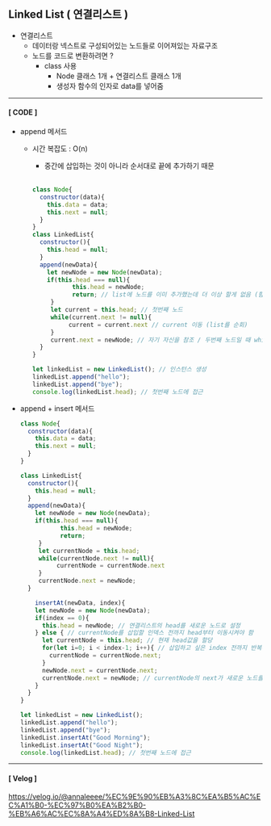 ## Linked List ( 연결리스트 )
- 연결리스트
  - 데이터랑 넥스트로 구성되어있는 노드들로 이어져있는 자료구조
  - 노드를 코드로 변환하려면 ?
    - class 사용
        - Node 클래스 1개 + 연결리스트 클래스 1개
        - 생성자 함수의 인자로 data를 넣어줌

---
#### [ CODE ]
- append 메서드
  - 시간 복잡도 : O(n)
    - 중간에 삽입하는 것이 아니라 순서대로 끝에 추가하기 때문
      
    <br>

    ```jsx
    class Node{
      constructor(data){
        this.data = data;
        this.next = null;
      }
    }
    class LinkedList{
      constructor(){
        this.head = null;
      }
      append(newData){
        let newNode = new Node(newData);
        if(this.head === null){
               this.head = newNode;
               return; // list에 노드를 이미 추가했는데 더 이상 할게 없음 (함수 목적 종료)
         }
         let current = this.head; // 첫번째 노드
         while(current.next != null){
              current = current.next // current 이동 (list를 순회)
         }
         current.next = newNode; // 자기 자신을 참조 / 두번째 노드일 때 while문 걸림
      }
    }
    
    let linkedList = new LinkedList(); // 인스턴스 생성
    linkedList.append("hello");
    linkedList.append("bye");
    console.log(linkedList.head); // 첫번째 노드에 접근
    ```

- append + insert 메서드
    
    ```jsx
    class Node{
      constructor(data){
        this.data = data;
        this.next = null;
      }
    }
    
    class LinkedList{
      constructor(){
        this.head = null;
      }
      append(newData){
        let newNode = new Node(newData);
        if(this.head === null){
               this.head = newNode;
               return;
         }
         let currentNode = this.head; 
         while(currentNode.next != null){
              currentNode = currentNode.next 
         }
         currentNode.next = newNode; 
      }
    
    	insertAt(newData, index){
        let newNode = new Node(newData);
        if(index == 0){ 
          this.head = newNode; // 연결리스트의 head를 새로운 노드로 설정
        } else { // currentNode를 삽입할 인덱스 전까지 head부터 이동시켜야 함
          let currentNode = this.head; // 현재 head값을 할당
          for(let i=0; i < index-1; i++){ // 삽입하고 싶은 index 전까지 반복문을 돌려 currentNode를 이동시킴
            currentNode = currentNode.next; 
          }
          newNode.next = currentNode.next; 
          currentNode.next = newNode; // currentNode의 next가 새로운 노드를 참조하게 해서 새로운 노드를 연결리스트에 삽입
        }
      }
    }
    
    let linkedList = new LinkedList(); 
    linkedList.append("hello");
    linkedList.append("bye");
    linkedList.insertAt("Good Morning");
    linkedList.insertAt("Good Night");
    console.log(linkedList.head); // 첫번째 노드에 접근
    ```

---

#### [ Velog ]
https://velog.io/@annaleeee/%EC%9E%90%EB%A3%8C%EA%B5%AC%EC%A1%B0-%EC%97%B0%EA%B2%B0-%EB%A6%AC%EC%8A%A4%ED%8A%B8-Linked-List
  
